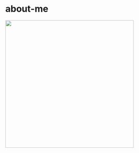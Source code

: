 # about-me

<img src="https://wakatime.com/share/@d4ea8ef1-a584-4cea-aa7c-6026180a901b/c7716bdc-d3a6-4000-b9bd-63aa2547da69.svg" height="400" />
